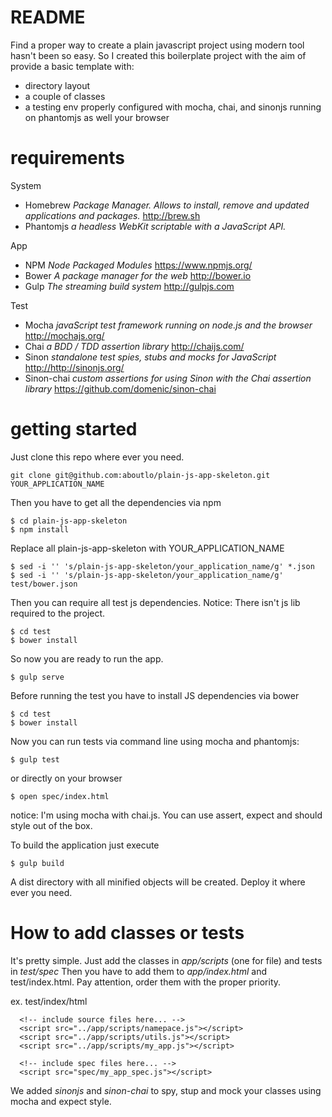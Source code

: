 # README

Find a proper way to create a plain javascript project using modern tool hasn't been so easy. 
So I created this boilerplate project with the aim of provide a basic template with:
 
- directory layout
- a couple of classes
- a testing env properly configured with mocha, chai, and sinonjs running on phantomjs as well your browser

# requirements

System

- Homebrew *Package Manager. Allows to install, remove and updated applications and packages.* <http://brew.sh>
- Phantomjs *a headless WebKit scriptable with a JavaScript API.* 

App

- NPM *Node Packaged Modules* <https://www.npmjs.org/>
- Bower *A package manager for the web* <http://bower.io>
- Gulp *The streaming build system* <http://gulpjs.com>

Test

- Mocha *javaScript test framework running on node.js and the browser* <http://mochajs.org/>
- Chai  *a BDD / TDD assertion library* <http://chaijs.com/>
- Sinon *standalone test spies, stubs and mocks for JavaScript* <http://http://sinonjs.org/>
- Sinon-chai *custom assertions for using Sinon with the Chai assertion library* <https://github.com/domenic/sinon-chai>

# getting started

Just clone this repo where ever you need. 

```
git clone git@github.com:aboutlo/plain-js-app-skeleton.git YOUR_APPLICATION_NAME
```

Then you have to get all the dependencies via npm

```
$ cd plain-js-app-skeleton
$ npm install

```

Replace all plain-js-app-skeleton with YOUR_APPLICATION_NAME

```
$ sed -i '' 's/plain-js-app-skeleton/your_application_name/g' *.json
$ sed -i '' 's/plain-js-app-skeleton/your_application_name/g' test/bower.json 
```

Then you can require all test js dependencies. Notice: There isn't js lib required to the project. 

```
$ cd test
$ bower install 
```


So now you are ready to run the app. 
 
```
$ gulp serve
```

Before running the test you have to install JS dependencies via bower

```
$ cd test
$ bower install
```

Now you can run tests via command line using mocha and phantomjs:

```
$ gulp test
```

or directly on your browser

```
$ open spec/index.html
```

notice: I'm using mocha with chai.js. You can use assert, expect and should style out of the box. 

To build the application just execute

```
$ gulp build
```

A dist directory with all minified objects will be created. Deploy it where ever you need.

# How to add classes or tests

It's pretty simple. Just add the classes in *app/scripts* (one for file) and tests in *test/spec*
Then you have to add them to *app/index.html* and test/index.html. Pay attention, order them with the proper priority.
  
ex. test/index/html

```
  <!-- include source files here... -->
  <script src="../app/scripts/namepace.js"></script>
  <script src="../app/scripts/utils.js"></script>
  <script src="../app/scripts/my_app.js"></script>

  <!-- include spec files here... -->
  <script src="spec/my_app_spec.js"></script>
```

We added *sinonjs* and *sinon-chai* to spy, stup and mock your classes using mocha and expect style. 




